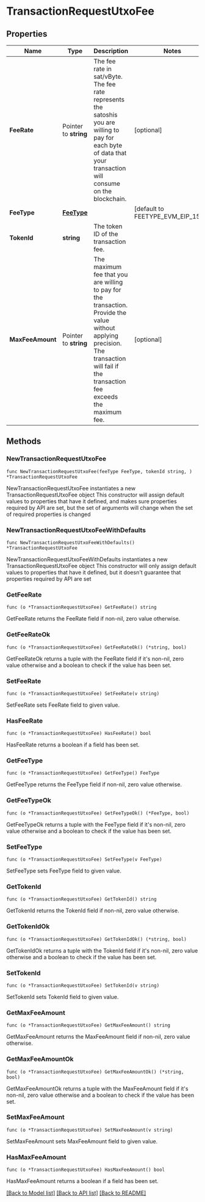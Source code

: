 # TransactionRequestUtxoFee

## Properties

Name | Type | Description | Notes
------------ | ------------- | ------------- | -------------
**FeeRate** | Pointer to **string** | The fee rate in sat/vByte. The fee rate represents the satoshis you are willing to pay for each byte of data that your transaction will consume on the blockchain. | [optional] 
**FeeType** | [**FeeType**](FeeType.md) |  | [default to FEETYPE_EVM_EIP_1559]
**TokenId** | **string** | The token ID of the transaction fee. | 
**MaxFeeAmount** | Pointer to **string** | The maximum fee that you are willing to pay for the transaction. Provide the value without applying precision. The transaction will fail if the transaction fee exceeds the maximum fee. | [optional] 

## Methods

### NewTransactionRequestUtxoFee

`func NewTransactionRequestUtxoFee(feeType FeeType, tokenId string, ) *TransactionRequestUtxoFee`

NewTransactionRequestUtxoFee instantiates a new TransactionRequestUtxoFee object
This constructor will assign default values to properties that have it defined,
and makes sure properties required by API are set, but the set of arguments
will change when the set of required properties is changed

### NewTransactionRequestUtxoFeeWithDefaults

`func NewTransactionRequestUtxoFeeWithDefaults() *TransactionRequestUtxoFee`

NewTransactionRequestUtxoFeeWithDefaults instantiates a new TransactionRequestUtxoFee object
This constructor will only assign default values to properties that have it defined,
but it doesn't guarantee that properties required by API are set

### GetFeeRate

`func (o *TransactionRequestUtxoFee) GetFeeRate() string`

GetFeeRate returns the FeeRate field if non-nil, zero value otherwise.

### GetFeeRateOk

`func (o *TransactionRequestUtxoFee) GetFeeRateOk() (*string, bool)`

GetFeeRateOk returns a tuple with the FeeRate field if it's non-nil, zero value otherwise
and a boolean to check if the value has been set.

### SetFeeRate

`func (o *TransactionRequestUtxoFee) SetFeeRate(v string)`

SetFeeRate sets FeeRate field to given value.

### HasFeeRate

`func (o *TransactionRequestUtxoFee) HasFeeRate() bool`

HasFeeRate returns a boolean if a field has been set.

### GetFeeType

`func (o *TransactionRequestUtxoFee) GetFeeType() FeeType`

GetFeeType returns the FeeType field if non-nil, zero value otherwise.

### GetFeeTypeOk

`func (o *TransactionRequestUtxoFee) GetFeeTypeOk() (*FeeType, bool)`

GetFeeTypeOk returns a tuple with the FeeType field if it's non-nil, zero value otherwise
and a boolean to check if the value has been set.

### SetFeeType

`func (o *TransactionRequestUtxoFee) SetFeeType(v FeeType)`

SetFeeType sets FeeType field to given value.


### GetTokenId

`func (o *TransactionRequestUtxoFee) GetTokenId() string`

GetTokenId returns the TokenId field if non-nil, zero value otherwise.

### GetTokenIdOk

`func (o *TransactionRequestUtxoFee) GetTokenIdOk() (*string, bool)`

GetTokenIdOk returns a tuple with the TokenId field if it's non-nil, zero value otherwise
and a boolean to check if the value has been set.

### SetTokenId

`func (o *TransactionRequestUtxoFee) SetTokenId(v string)`

SetTokenId sets TokenId field to given value.


### GetMaxFeeAmount

`func (o *TransactionRequestUtxoFee) GetMaxFeeAmount() string`

GetMaxFeeAmount returns the MaxFeeAmount field if non-nil, zero value otherwise.

### GetMaxFeeAmountOk

`func (o *TransactionRequestUtxoFee) GetMaxFeeAmountOk() (*string, bool)`

GetMaxFeeAmountOk returns a tuple with the MaxFeeAmount field if it's non-nil, zero value otherwise
and a boolean to check if the value has been set.

### SetMaxFeeAmount

`func (o *TransactionRequestUtxoFee) SetMaxFeeAmount(v string)`

SetMaxFeeAmount sets MaxFeeAmount field to given value.

### HasMaxFeeAmount

`func (o *TransactionRequestUtxoFee) HasMaxFeeAmount() bool`

HasMaxFeeAmount returns a boolean if a field has been set.


[[Back to Model list]](../README.md#documentation-for-models) [[Back to API list]](../README.md#documentation-for-api-endpoints) [[Back to README]](../README.md)


